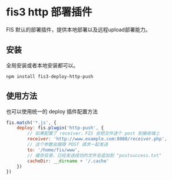 # fis3 http 部署插件

FIS 默认的部署插件，提供本地部署以及远程upload部署能力。

## 安装

全局安装或者本地安装都可以。

```
npm install fis3-deploy-http-push
```

## 使用方法

也可以使用统一的 deploy 插件配置方法

```js
fis.match('*.js', {
    deploy: fis.plugin('http-push', {
        // 如果配置了 receiver，FIS 会把文件逐个 post 到接收端上
        receiver: 'http://www.example.com:8080/receiver.php',
        // 这个参数会跟随 POST 请求一起发送
        to: '/home/fis/www',
        // 缓存目录，已经发送成功的文件会追加到 "postsuccess.txt"
        cacheDir: __dirname + '/.cache'
    })
})
```
